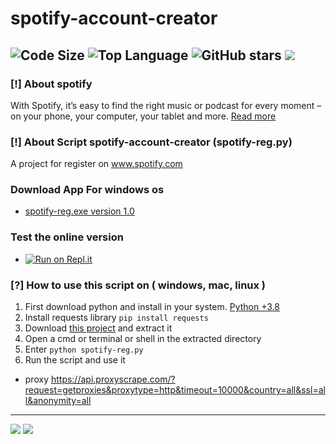 # spotify-account-creator
![Code Size](https://img.shields.io/github/languages/code-size/aliilapro/spotify-account-creator) ![Top Language](https://img.shields.io/github/languages/top/aliilapro/spotify-account-creator) ![GitHub stars](https://img.shields.io/github/stars/aliilapro/spotify-account-creator) ![](https://img.shields.io/badge/The%20Long%20Hope-%F0%9F%98%8E%E2%9C%8C-green)
--------------------------------------------------------------------

### [!] About spotify
With Spotify, it’s easy to find the right music or podcast for every moment – on your phone, your computer, your tablet and more.
[Read more](https://www.spotify.com/us/about-us/contact/)

### [!] About Script spotify-account-creator (spotify-reg.py)
A project for register on www.spotify.com

### Download App For windows os

- [spotify-reg.exe version 1.0](https://github.com/ALIILAPRO/spotify-account-creator/releases/download/v1.0/spotify-reg.zip)

 ### Test the online version
 
 - [![Run on Repl.it](https://repl.it/badge/github/aliilapro/spotify)](https://spotify.aliilapro.repl.run)
 
 ### [?] How to use this script on ( windows, mac, linux )
1. First download python and install in your system. [Python +3.8](https://www.python.org/downloads/)
2. Install requests library `pip install requests`
3. Download [this project](https://github.com/aliilapro/spotify-account-creator/archive/master.zip) and extract it
4. Open a cmd or terminal or shell in the extracted directory
5. Enter `python spotify-reg.py`
6. Run the script and use it

- proxy https://api.proxyscrape.com/?request=getproxies&proxytype=http&timeout=10000&country=all&ssl=all&anonymity=all


--------------------------------------------------------------------
![](https://github.com/ALIILAPRO/spotify-account-creator/blob/main/sc/s-2.jpg)
![](https://github.com/ALIILAPRO/spotify-account-creator/blob/main/sc/s-1.jpg)
